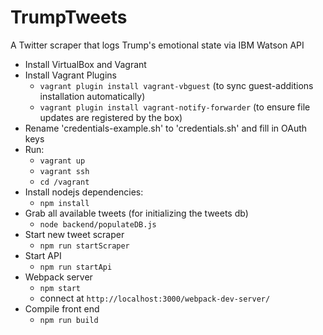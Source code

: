 # TrumpTweets
A Twitter scraper that logs Trump's emotional state via IBM Watson API

- Install VirtualBox and Vagrant
- Install Vagrant Plugins
    - `vagrant plugin install vagrant-vbguest` (to sync guest-additions installation automatically)
    - `vagrant plugin install vagrant-notify-forwarder` (to ensure file updates are registered by the box)
- Rename 'credentials-example.sh' to 'credentials.sh' and fill in OAuth keys
- Run:
    - `vagrant up`
    - `vagrant ssh`
    - `cd /vagrant`
- Install nodejs dependencies:
    - `npm install`
- Grab all available tweets (for initializing the tweets db)
    - `node backend/populateDB.js`
- Start new tweet scraper
    - `npm run startScraper`
- Start API
    - `npm run startApi`
- Webpack server
    - `npm start`
    - connect at `http://localhost:3000/webpack-dev-server/`
- Compile front end
    - `npm run build`
